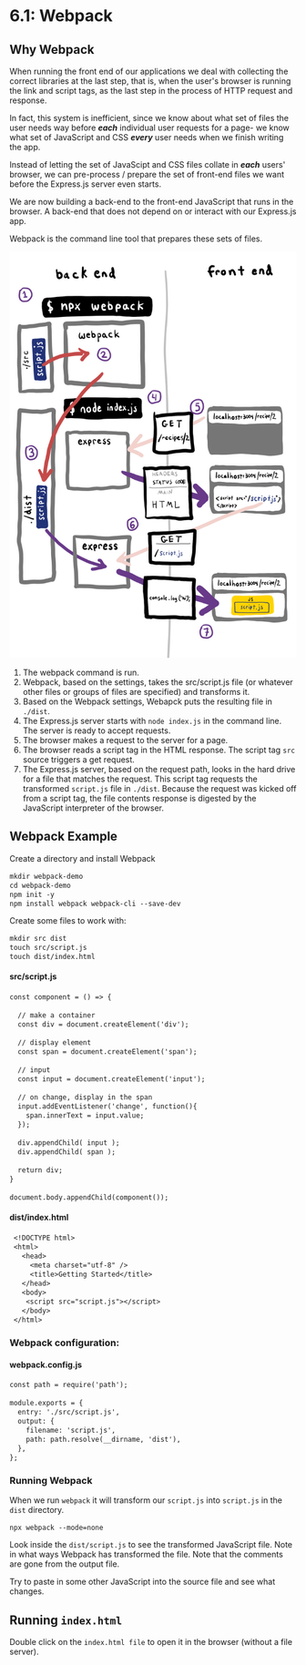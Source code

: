 # 6.1: Webpack

## Why Webpack

When running the front end of our applications we deal with collecting the correct libraries at the last step, that is, when the user's browser is running the link and script tags, as the last step in the process of HTTP request and response.

In fact, this system is inefficient, since we know about what set of files the user needs way before _**each**_ individual user requests for a page- we know what set of JavaScript and CSS _**every**_ user needs when we finish writing the app.

Instead of letting the set of JavaScipt and CSS files collate in _**each**_ users' browser, we can pre-process / prepare the set of front-end files we want before the Express.js server even starts.

We are now building a back-end to the front-end JavaScript that runs in the browser. A back-end that does not depend on or interact with our Express.js app.

Webpack is the command line tool that prepares these sets of files.

![](../../.gitbook/assets/webpack-good.jpg)



1. The webpack command is run.
2. Webpack, based on the settings, takes the src/script.js file \(or whatever other files or groups of files are specified\) and transforms it.
3. Based on the Webpack settings, Webapck puts the resulting file in `./dist`.
4. The Express.js server starts with `node index.js` in the command line. The server is ready to accept requests.
5. The browser makes a request to the server for a page.
6. The browser reads a script tag in the HTML response. The script tag `src` source triggers a get request.
7. The Express.js server, based on the request path, looks in the hard drive for a file that matches the request. This script tag requests the transformed `script.js` file in `./dist`. Because the request was kicked off from a script tag, the file contents response is digested by the JavaScript interpreter of the browser.

## Webpack Example

Create a directory and install Webpack

```text
mkdir webpack-demo
cd webpack-demo
npm init -y
npm install webpack webpack-cli --save-dev
```

Create some files to work with:

```text
mkdir src dist
touch src/script.js
touch dist/index.html
```

#### src/script.js

```text
const component = () => {

  // make a container
  const div = document.createElement('div');
  
  // display element
  const span = document.createElement('span');
  
  // input
  const input = document.createElement('input');

  // on change, display in the span
  input.addEventListener('change', function(){
    span.innerText = input.value;
  });

  div.appendChild( input );
  div.appendChild( span );

  return div;
}

document.body.appendChild(component());
```

#### dist/index.html

```text
 <!DOCTYPE html>
 <html>
   <head>
     <meta charset="utf-8" />
     <title>Getting Started</title>
   </head>
   <body>
    <script src="script.js"></script>
   </body>
 </html>
```

### Webpack configuration:

#### webpack.config.js

```text
const path = require('path');

module.exports = {
  entry: './src/script.js',
  output: {
    filename: 'script.js',
    path: path.resolve(__dirname, 'dist'),
  },
};
```

### Running Webpack

When we run `webpack` it will transform our `script.js` into `script.js` in the `dist` directory.

```text
npx webpack --mode=none
```

Look inside the `dist/script.js` to see the transformed JavaScript file. Note in what ways Webpack has transformed the file. Note that the comments are gone from the output file.

Try to paste in some other JavaScript into the source file and see what changes.

## Running `index.html`

Double click on the `index.html file` to open it in the browser \(without a file server\).

